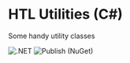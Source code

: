 # HTL Utilities (C#)

Some handy utility classes

![.NET](https://github.com/jfuerlinger/htl-utils/workflows/.NET/badge.svg)
![Publish (NuGet)](https://github.com/jfuerlinger/htl-utils/workflows/Publish%20(NuGet)/badge.svg)
